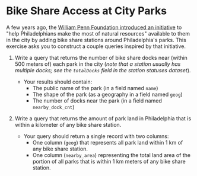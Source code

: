 # Bike Share Access at City Parks

A few years ago, the [William Penn Foundation introduced an initiative](https://williampennfoundation.org/newsroom/philadelphia-and-indianapolis-are-getting-people-parks-bike-share) to "help Philadelphians make the most of natural resources" available to them in the city by adding bike share stations around Philadelphia's parks. This exercise asks you to construct a couple queries inspired by that initiative.

1.  Write a query that returns the number of bike share docks near (within 500 meters of) each park in the city (_note that a station usually has multiple docks; see the `totalDocks` field in the station statuses dataset_).
    * Your results should contain:
      * The public name of the park (in a field named `name`)
      * The shape of the park (as a geography in a field named `geog`)
      * The number of docks near the park (in a field named `nearby_dock_cnt`)

2. Write a query that returns the amount of park land in Philadelphia that is within a kilometer of any bike share station.
    * Your query should return a single record with two columns:
      * One column (`geog`) that represents all park land within 1 km of any bike share station.
      * One column (`nearby_area`) representing the total land area of the portion of all parks that is within 1 km meters of any bike share station.